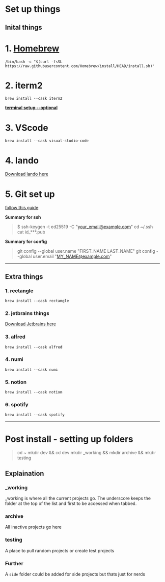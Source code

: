 # Set up things
## Inital things

# 1. [Homebrew](https://brew.sh/)

`/bin/bash -c "$(curl -fsSL https://raw.githubusercontent.com/Homebrew/install/HEAD/install.sh)"
`

# 2. iterm2

`brew install --cask iterm2`

[**terminal setup --optional**](https://chamikakasun.medium.com/iterm2-zsh-oh-my-zsh-the-most-power-full-terminal-on-macos-2021-guide-macos-big-sur-5bb498976dc9)


# 3. VScode

`brew install --cask visual-studio-code`

# 4. lando

[Download lando here](https://lando.dev/)

# 5. Git set up

[follow this guide](https://docs.github.com/en/authentication/connecting-to-github-with-ssh/generating-a-new-ssh-key-and-adding-it-to-the-ssh-agent)

**Summary for ssh**

> $ ssh-keygen -t ed25519 -C "your_email@example.com"
> cd ~/.ssh
> cat id_***.pub

**Summary for config**
> git config --global user.name "FIRST_NAME LAST_NAME"
> git config --global user.email "MY_NAME@example.com"

***

## Extra things

### 1. rectangle

`brew install --cask rectangle`

### 2. jetbrains things

[Download Jetbrains here](https://www.jetbrains.com/toolbox-app/)

### 3. alfred

`brew install --cask alfred`

### 4. numi

`brew install --cask numi`

### 5. notion

`brew install --cask notion`

### 6. spotify

`brew install --cask spotify`


***
# Post install - setting up folders

> cd ~
> mkdir dev && cd dev
> mkdir _working && mkdir archive && mkdir testing

## Explaination

### _working

_working is where all the current projects go. The underscore keeps the folder at the top of the list and first to be accessed when tabbed.

### archive

All inactive projects go here

### testing

A place to pull random projects or create test projects

### Further

A `side` folder could be added for side projects but thats just for nerds